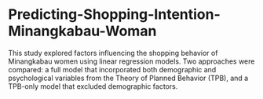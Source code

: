 # Predicting-Shopping-Intention-Minangkabau-Woman
This study explored factors influencing the shopping behavior of Minangkabau women using linear regression models. Two approaches were compared: a full model that incorporated both demographic and psychological variables from the Theory of Planned Behavior (TPB), and a TPB-only model that excluded demographic factors.
